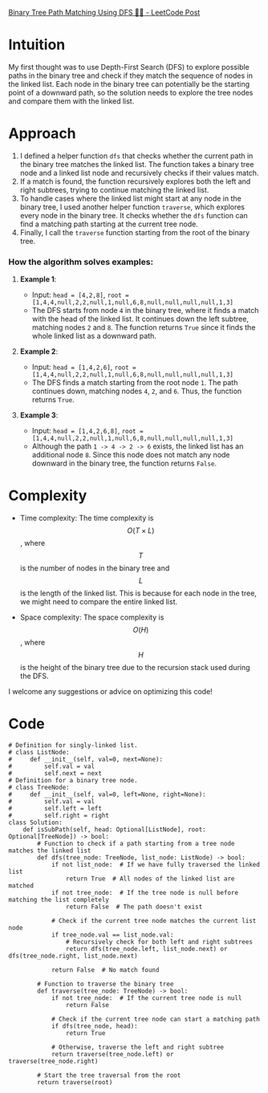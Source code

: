 [Binary Tree Path Matching Using DFS 🌳🔗 - LeetCode Post](https://leetcode.com/problems/linked-list-in-binary-tree/solutions/5750492/binary-tree-path-matching-using-dfs/)

# Intuition
My first thought was to use Depth-First Search (DFS) to explore possible paths in the binary tree and check if they match the sequence of nodes in the linked list. Each node in the binary tree can potentially be the starting point of a downward path, so the solution needs to explore the tree nodes and compare them with the linked list.

# Approach
1. I defined a helper function `dfs` that checks whether the current path in the binary tree matches the linked list. The function takes a binary tree node and a linked list node and recursively checks if their values match.
2. If a match is found, the function recursively explores both the left and right subtrees, trying to continue matching the linked list.
3. To handle cases where the linked list might start at any node in the binary tree, I used another helper function `traverse`, which explores every node in the binary tree. It checks whether the `dfs` function can find a matching path starting at the current tree node.
4. Finally, I call the `traverse` function starting from the root of the binary tree.

### How the algorithm solves examples:

1. **Example 1**: 
    - Input: `head = [4,2,8]`, `root = [1,4,4,null,2,2,null,1,null,6,8,null,null,null,null,1,3]`
    - The DFS starts from node `4` in the binary tree, where it finds a match with the head of the linked list. It continues down the left subtree, matching nodes `2` and `8`. The function returns `True` since it finds the whole linked list as a downward path.
    
2. **Example 2**: 
    - Input: `head = [1,4,2,6]`, `root = [1,4,4,null,2,2,null,1,null,6,8,null,null,null,null,1,3]`
    - The DFS finds a match starting from the root node `1`. The path continues down, matching nodes `4`, `2`, and `6`. Thus, the function returns `True`.
    
3. **Example 3**: 
    - Input: `head = [1,4,2,6,8]`, `root = [1,4,4,null,2,2,null,1,null,6,8,null,null,null,null,1,3]`
    - Although the path `1 -> 4 -> 2 -> 6` exists, the linked list has an additional node `8`. Since this node does not match any node downward in the binary tree, the function returns `False`.

# Complexity
- Time complexity: The time complexity is $$O(T \times L)$$, where $$T$$ is the number of nodes in the binary tree and $$L$$ is the length of the linked list. This is because for each node in the tree, we might need to compare the entire linked list.
  
- Space complexity: The space complexity is $$O(H)$$, where $$H$$ is the height of the binary tree due to the recursion stack used during the DFS.

I welcome any suggestions or advice on optimizing this code!


# Code
```python3 []
# Definition for singly-linked list.
# class ListNode:
#     def __init__(self, val=0, next=None):
#         self.val = val
#         self.next = next
# Definition for a binary tree node.
# class TreeNode:
#     def __init__(self, val=0, left=None, right=None):
#         self.val = val
#         self.left = left
#         self.right = right
class Solution:
    def isSubPath(self, head: Optional[ListNode], root: Optional[TreeNode]) -> bool:
        # Function to check if a path starting from a tree node matches the linked list
        def dfs(tree_node: TreeNode, list_node: ListNode) -> bool:
            if not list_node:  # If we have fully traversed the linked list
                return True  # All nodes of the linked list are matched
            if not tree_node:  # If the tree node is null before matching the list completely
                return False  # The path doesn't exist
            
            # Check if the current tree node matches the current list node
            if tree_node.val == list_node.val:
                # Recursively check for both left and right subtrees
                return dfs(tree_node.left, list_node.next) or dfs(tree_node.right, list_node.next)
            
            return False  # No match found

        # Function to traverse the binary tree
        def traverse(tree_node: TreeNode) -> bool:
            if not tree_node:  # If the current tree node is null
                return False
            
            # Check if the current tree node can start a matching path
            if dfs(tree_node, head):
                return True
            
            # Otherwise, traverse the left and right subtree
            return traverse(tree_node.left) or traverse(tree_node.right)

        # Start the tree traversal from the root
        return traverse(root)
```
